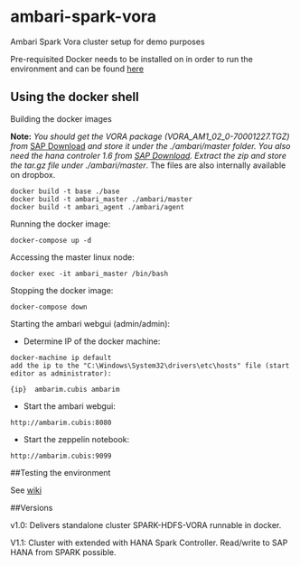 # ambari-spark-vora
Ambari Spark Vora cluster setup for demo purposes

Pre-requisited
Docker needs to be installed on in order to run the environment and can be found [here](https://docs.docker.com/engine/installation/)

## Using the docker shell

Building the docker images

**Note:** *You should get the VORA package (VORA_AM1_02_0-70001227.TGZ) from* [SAP Download](https://launchpad.support.sap.com/#/softwarecenter/search/vora%25201.2) *and store it under the ./ambari/master folder. You also need the hana controler 1.6 from [SAP Download](https://launchpad.support.sap.com/#/softwarecenter/search/spark%2520controller). Extract the zip and store the tar.gz file under ./ambari/master*. The files are also internally available on dropbox.
```
docker build -t base ./base
docker build -t ambari_master ./ambari/master
docker build -t ambari_agent ./ambari/agent
```
Running the docker image:
```
docker-compose up -d
```
Accessing the master linux node:
```
docker exec -it ambari_master /bin/bash
```
Stopping the docker image:
```
docker-compose down
```
Starting the ambari webgui (admin/admin):
- Determine IP of the docker machine: 
```
docker-machine ip default
add the ip to the "C:\Windows\System32\drivers\etc\hosts" file (start editor as administrator):
                                                                                              
{ip}  ambarim.cubis ambarim
```
- Start the ambari webgui: 
```
http://ambarim.cubis:8080
```
- Start the zeppelin notebook: 
```
http://ambarim.cubis:9099
```
##Testing the environment

See [wiki](https://github.com/CubisSolutions/ambari-spark-vora/wiki/Testing-the-vora-environment)  

##Versions

v1.0: Delivers standalone cluster SPARK-HDFS-VORA runnable in docker.

V1.1: Cluster with extended with HANA Spark Controller. Read/write to SAP HANA from SPARK possible.
